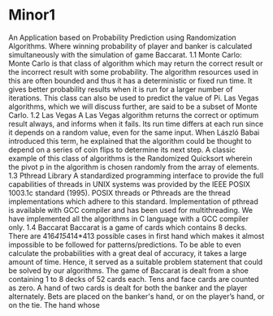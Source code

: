 # Minor1
An Application based on Probability Prediction using Randomization Algorithms. Where winning probability of player and banker is calculated simultaneously with the simulation of game Baccarat.
1.1 Monte Carlo: Monte Carlo is that class of algorithm which may return the correct result or the incorrect result
with some probability. The algorithm resources used in this are often bounded and thus it has a deterministic
or fixed run time. It gives better probability results when it is run for a larger number of iterations. This class
can also be used to predict the value of Pi. Las Vegas algorithms, which we will discuss further, are said to
be a subset of Monte Carlo.
1.2 Las Vegas A Las Vegas algorithm returns the correct or optimum result always, and informs when it fails.
Its run time differs at each run since it depends on a random value, even for the same input. When László
Babai introduced this term, he explained that the algorithm could be thought to depend on a series of coin
flips to determine its next step. A classic example of this class of algorithms is the Randomized Quicksort
wherein the pivot p in the algorithm is chosen randomly from the array of elements.
1.3 Pthread Library
A standardized programming interface to provide the full capabilities of threads in UNIX systems was
provided by the IEEE POSIX 1003.1c standard (1995). POSIX threads or Pthreads are the thread
implementations which adhere to this standard. Implementation of pthread is available with GCC compiler
and has been used for multithreading. We have implemented all the algorithms in C language with a GCC
compiler only.
1.4 Baccarat
Baccarat is a game of cards which contains 8 decks. There are 416*415*414*413 possible cases in first hand
which makes it almost impossible to be followed for patterns/predictions. To be able to even calculate the
probabilities with a great deal of accuracy, it takes a large amount of time. Hence, it served as a suitable
problem statement that could be solved by our algorithms. The game of Baccarat is dealt from a shoe
containing 1 to 8 decks of 52 cards each. Tens and face cards are counted as zero. A hand of two cards is
dealt for both the banker and the player alternately. Bets are placed on the banker's hand, or on the player’s 
hand, or on the tie. The hand whose
